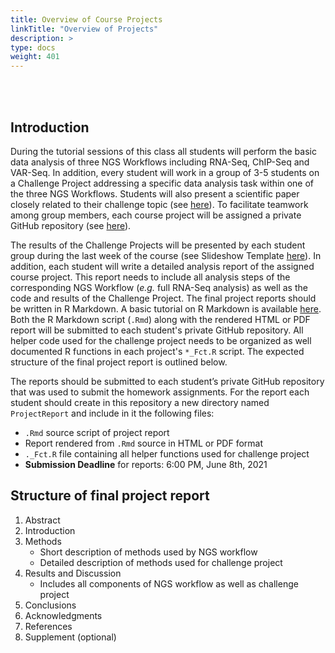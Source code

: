 ```yaml
---
title: Overview of Course Projects 
linkTitle: "Overview of Projects"
description: >
type: docs
weight: 401
---
```


<br></br>

## Introduction

During the tutorial sessions of this class all students will perform the basic
data analysis of three NGS Workflows including RNA-Seq, ChIP-Seq and VAR-Seq.
In addition, every student will work in a group of 3-5 students on a Challenge
Project addressing a specific data analysis task within one of the three NGS
Workflows. Students will also present a scientific paper closely related to
their challenge topic (see
[here](http://girke.bioinformatics.ucr.edu/GEN242/mydoc_paper_presentations.html)).
To facilitate teamwork among group members, each course project will be
assigned a private GitHub repository (see
[here](https://docs.google.com/spreadsheets/d/1ULTa2bcfhzzj_6R0Ba1dnXiq2fr0get1V5pwIBCYRIY/edit#gid=1818533395)).

The results of the Challenge Projects will be presented by each student group
during the last week of the course (see Slideshow Template
[here](https://docs.google.com/presentation/d/172QKFv_m2CYCwPVqAIZJ5SWzwMUSQYyF6YyXf8IDgiU/edit#slide=id.p)).
In addition, each student will write a detailed analysis report of the assigned
course project. This report needs to include all analysis steps of the
corresponding NGS Workflow (_e.g._ full RNA-Seq analysis) as well as the
code and results of the Challenge Project. The final project reports should be written
in R Markdown. A basic tutorial on R Markdown is available [here](http://girke.bioinformatics.ucr.edu/GEN242/mydoc_Rbasics_15.html). 
Both the R Markdown script (`.Rmd`) along with the rendered HTML or PDF report will 
be submitted to each student's private GitHub repository. All helper code used for 
the challenge project needs to be organized as well documented R functions in each 
project's `*_Fct.R` script. The expected structure of the final project report is outlined below. 

The reports should be submitted to each student’s private GitHub repository that
was used to submit the homework assignments. For the report each student should create in
this repository a new directory named `ProjectReport` and include in it the
following files: 

* `.Rmd` source script of project report 
* Report rendered from `.Rmd` source in HTML or PDF format
* `._Fct.R` file containing all helper functions used for challenge project
* __Submission Deadline__ for reports: 6:00 PM, June 8th, 2021


## Structure of final project report

1. Abstract
2. Introduction
3. Methods
    + Short description of methods used by NGS workflow
    + Detailed description of methods used for challenge project
4. Results and Discussion
    + Includes all components of NGS workflow as well as challenge project
5. Conclusions
6. Acknowledgments
7. References
8. Supplement (optional)



